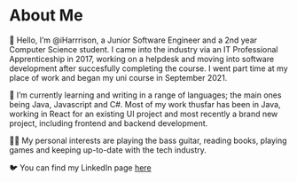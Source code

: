 # About Me

👋 Hello, I’m @iHarrrison, a Junior Software Engineer and a 2nd year Computer Science student. I came into the industry via an IT Professional Apprenticeship in 2017,
working on a helpdesk and moving into software development after succesfully completing the course. I went part time at my place of work and began my uni course
in September 2021.

📙 I’m currently learning and writing in a range of languages; the main ones being Java, Javascript and C#. Most of my work thusfar has been in Java, working in React for an existing UI project and most recently a brand new project, including frontend and backend development.

👨‍🦰 My personal interests are playing the bass guitar, reading books, playing games and keeping up-to-date with the tech industry.

🐦 You can find my LinkedIn page [here](https://www.linkedin.com/in/harrison-dickens-689696151/)
